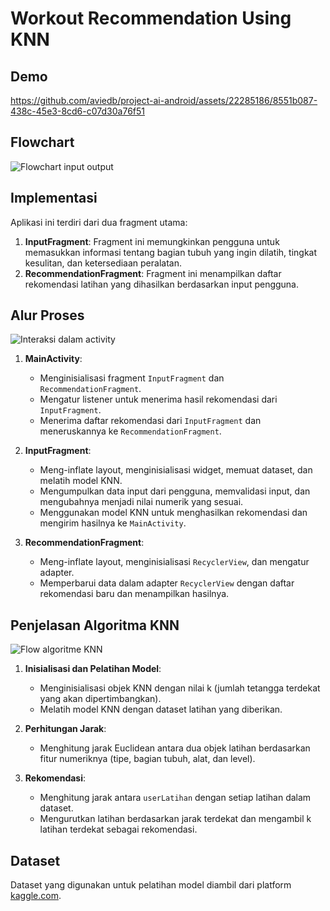 # Workout Recommendation Using KNN

## Demo

https://github.com/aviedb/project-ai-android/assets/22285186/8551b087-438c-45e3-8cd6-c07d30a76f51

## Flowchart

![Flowchart input output](https://github.com/aviedb/project-ai-android/assets/22285186/b38fac84-3c70-4485-8c22-5c25d9e41d3a)

## Implementasi

Aplikasi ini terdiri dari dua fragment utama:
1. **InputFragment**: Fragment ini memungkinkan pengguna untuk memasukkan informasi tentang bagian tubuh yang ingin dilatih, tingkat kesulitan, dan ketersediaan peralatan.
2. **RecommendationFragment**: Fragment ini menampilkan daftar rekomendasi latihan yang dihasilkan berdasarkan input pengguna.

## Alur Proses

![Interaksi dalam activity](https://github.com/aviedb/project-ai-android/assets/22285186/9d732674-e284-4559-8fa3-a86025ed1cd9)

1. **MainActivity**:
   - Menginisialisasi fragment `InputFragment` dan `RecommendationFragment`.
   - Mengatur listener untuk menerima hasil rekomendasi dari `InputFragment`.
   - Menerima daftar rekomendasi dari `InputFragment` dan meneruskannya ke `RecommendationFragment`.

2. **InputFragment**:
   - Meng-inflate layout, menginisialisasi widget, memuat dataset, dan melatih model KNN.
   - Mengumpulkan data input dari pengguna, memvalidasi input, dan mengubahnya menjadi nilai numerik yang sesuai.
   - Menggunakan model KNN untuk menghasilkan rekomendasi dan mengirim hasilnya ke `MainActivity`.

3. **RecommendationFragment**:
   - Meng-inflate layout, menginisialisasi `RecyclerView`, dan mengatur adapter.
   - Memperbarui data dalam adapter `RecyclerView` dengan daftar rekomendasi baru dan menampilkan hasilnya.

## Penjelasan Algoritma KNN

![Flow algoritme KNN](https://github.com/aviedb/project-ai-android/assets/22285186/4dfde028-ce60-4c28-bc42-d122a5c1c05c)

1. **Inisialisasi dan Pelatihan Model**:
   - Menginisialisasi objek KNN dengan nilai k (jumlah tetangga terdekat yang akan dipertimbangkan).
   - Melatih model KNN dengan dataset latihan yang diberikan.

2. **Perhitungan Jarak**:
   - Menghitung jarak Euclidean antara dua objek latihan berdasarkan fitur numeriknya (tipe, bagian tubuh, alat, dan level).

3. **Rekomendasi**:
   - Menghitung jarak antara `userLatihan` dengan setiap latihan dalam dataset.
   - Mengurutkan latihan berdasarkan jarak terdekat dan mengambil k latihan terdekat sebagai rekomendasi.

## Dataset

Dataset yang digunakan untuk pelatihan model diambil dari platform [kaggle.com](https://www.kaggle.com/datasets/niharika41298/gym-exercise-data).
